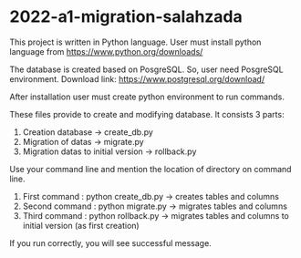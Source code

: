 ﻿# 2022-a1-migration-salahzada
This project is written in Python language. User must install python language from https://www.python.org/downloads/

The database is created based on PosgreSQL. So, user need PosgreSQL environment. Download link: https://www.postgresql.org/download/

After installation user must create python environment to run commands. 

These files provide to create and modifying database. 
It consists 3 parts:

1) Creation database -> create_db.py
2) Migration of datas -> migrate.py
3) Migration datas to initial version -> rollback.py

Use your command line and mention the location of directory on command line.

1. First command : python create_db.py   -> creates tables and columns 
2. Second command : python migrate.py    -> migrates tables and columns 
3. Third command : python rollback.py    -> migrates tables and columns to initial version (as first creation) 

If you run correctly, you will see successful message.



